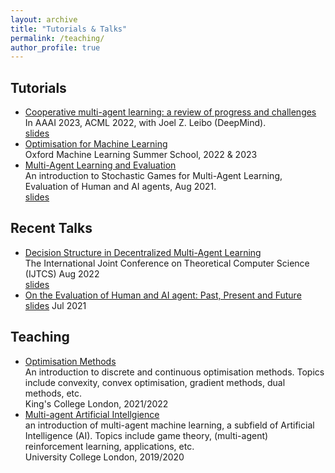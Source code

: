 ```yaml
---
layout: archive
title: "Tutorials & Talks"
permalink: /teaching/
author_profile: true
---
```


## Tutorials 

* [Cooperative multi-agent learning: a review of progress and challenges]()  <br>
In AAAI 2023, ACML 2022, with Joel Z. Leibo (DeepMind). <br>
[slides](https://sites.google.com/view/multi-agent-tutorial/home)
* [Optimisation for Machine Learning](https://www.oxfordml.school/) <br>
Oxford Machine Learning Summer School, 2022 & 2023
* [Multi-Agent Learning and Evaluation]() <br>
An introduction to Stochastic Games for Multi-Agent Learning, Evaluation of Human and AI agents, Aug 2021. <br>
[slides](https://drive.google.com/file/d/101TahcW_BVVFkq88_h8mSuJWAZ3P7aOQ/view?usp=sharing)


## Recent Talks
* [Decision Structure in Decentralized Multi-Agent Learning]() <br>
The International Joint Conference on Theoretical Computer Science (IJTCS) Aug 2022 <br>
[slides](https://drive.google.com/file/d/1-o0Bo5mfrZdRGrk8eYXqLmQTNF0i7lEd/view?usp=sharing)
* [On the Evaluation of Human and AI agent: Past, Present and Future](https://app6ca5octe2206.pc.xiaoe-tech.com/detail/v_60ffc551e4b0a27d0e366690/3?fromH5=true) <br> 
[slides](https://drive.google.com/file/d/101TahcW_BVVFkq88_h8mSuJWAZ3P7aOQ/view?usp=sharing) Jul 2021
 
## Teaching
* [Optimisation Methods](https://www.kcl.ac.uk/abroad/module-options/optimisation-methods-2) <br>
An introduction to discrete and continuous optimisation methods. Topics include convexity, convex optimisation, gradient methods, dual methods, etc. <br>
King's College London, 2021/2022
* [Multi-agent Artificial Intellgience](https://www.ucl.ac.uk/module-catalogue/modules/multi-agent-artificial-intelligence-COMP0124) <br>
an introduction of multi-agent machine learning, a subfield of Artificial Intelligence (AI). Topics include game theory, (multi-agent) reinforcement learning, applications, etc. <br>
University College London, 2019/2020

<!--

An introduction to optimisation methods in machine learning. <br>

This talk discusses factorizability of multi-agent systems including the transition dynamics and action coordinations. We discusse the proposed scalable model-based RL in networked systems. <br> 


* [Agent learning in the emergence of complex world](https://www.bilibili.com/video/BV1Hf4y1G7hX) <br>
AMLab, University of Amsterdam, Jan 2020 <br>
Host: Prof. Max Welling & Evangelos Kanoulas

* [Agent learning with flexibilty and diversity]() <br>
Center on Frontiers of Computing, Peking University, Apr 2020.
机器之心|Synced, Jul 2021

-->

